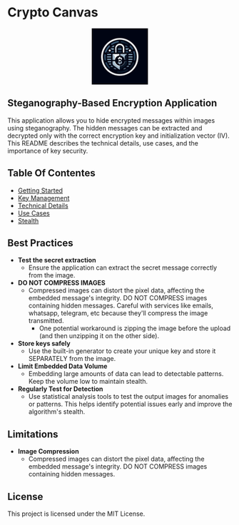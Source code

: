 # Crypto Canvas

<img src="./src-tauri/icons/128x128@2x.png"
      alt="Crypto Canvas Logo"
      style="display: block; margin-left: auto; margin-right: auto; width: 25%;"/>

>

## Steganography-Based Encryption Application

This application allows you to hide encrypted messages within images using steganography. The hidden messages can be extracted and decrypted only with the correct encryption key and initialization vector (IV). This README describes the technical details, use cases, and the importance of key security.

## Table Of Contentes

- [Getting Started](./docs/getting_started.md)
- [Key Management](./docs/key_management.md)
- [Technical Details](./docs/technical_details.md)
- [Use Cases](./docs/use_cases.md)
- [Stealth](./docs/stealth.md)

## Best Practices

- **Test the secret extraction**
  - Ensure the application can extract the secret message correctly from the image.
- **DO NOT COMPRESS IMAGES**
  - Compressed images can distort the pixel data, affecting the embedded message's integrity. DO NOT COMPRESS images containing hidden messages. Careful with services like emails, whatsapp, telegram, etc because they'll compress the image transmitted.
    - One potential workaround is zipping the image before the upload (and then unzipping it on the other side).
- **Store keys safely**
  - Use the built-in generator to create your unique key and store it SEPARATELY from the image.
- **Limit Embedded Data Volume**
  - Embedding large amounts of data can lead to detectable patterns. Keep the volume low to maintain stealth.
- **Regularly Test for Detection**
  - Use statistical analysis tools to test the output images for anomalies or patterns. This helps identify potential issues early and improve the algorithm's stealth.

## Limitations

- **Image Compression**
  - Compressed images can distort the pixel data, affecting the embedded message's integrity. DO NOT COMPRESS images containing hidden messages.

## License

This project is licensed under the MIT License.
